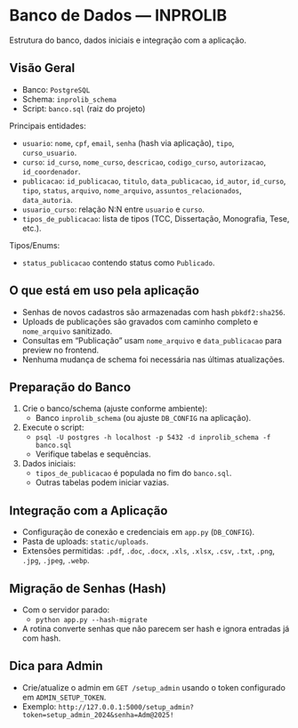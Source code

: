 # Banco de Dados — INPROLIB

Estrutura do banco, dados iniciais e integração com a aplicação.

## Visão Geral
- Banco: `PostgreSQL`
- Schema: `inprolib_schema`
- Script: `banco.sql` (raiz do projeto)

Principais entidades:
- `usuario`: `nome`, `cpf`, `email`, `senha` (hash via aplicação), `tipo`, `curso_usuario`.
- `curso`: `id_curso`, `nome_curso`, `descricao`, `codigo_curso`, `autorizacao`, `id_coordenador`.
- `publicacao`: `id_publicacao`, `titulo`, `data_publicacao`, `id_autor`, `id_curso`, `tipo`, `status`, `arquivo`, `nome_arquivo`, `assuntos_relacionados`, `data_autoria`.
- `usuario_curso`: relação N:N entre `usuario` e `curso`.
- `tipos_de_publicacao`: lista de tipos (TCC, Dissertação, Monografia, Tese, etc.).

Tipos/Enums:
- `status_publicacao` contendo status como `Publicado`.

## O que está em uso pela aplicação
- Senhas de novos cadastros são armazenadas com hash `pbkdf2:sha256`.
- Uploads de publicações são gravados com caminho completo e `nome_arquivo` sanitizado.
- Consultas em “Publicação” usam `nome_arquivo` e `data_publicacao` para preview no frontend.
- Nenhuma mudança de schema foi necessária nas últimas atualizações.

## Preparação do Banco
1. Crie o banco/schema (ajuste conforme ambiente):
   - Banco `inprolib_schema` (ou ajuste `DB_CONFIG` na aplicação).
2. Execute o script:
   - `psql -U postgres -h localhost -p 5432 -d inprolib_schema -f banco.sql`
   - Verifique tabelas e sequências.
3. Dados iniciais:
   - `tipos_de_publicacao` é populada no fim do `banco.sql`.
   - Outras tabelas podem iniciar vazias.

## Integração com a Aplicação
- Configuração de conexão e credenciais em `app.py` (`DB_CONFIG`).
- Pasta de uploads: `static/uploads`.
- Extensões permitidas: `.pdf`, `.doc`, `.docx`, `.xls`, `.xlsx`, `.csv`, `.txt`, `.png`, `.jpg`, `.jpeg`, `.webp`.

## Migração de Senhas (Hash)
- Com o servidor parado:
  - `python app.py --hash-migrate`
- A rotina converte senhas que não parecem ser hash e ignora entradas já com hash.

## Dica para Admin
- Crie/atualize o admin em `GET /setup_admin` usando o token configurado em `ADMIN_SETUP_TOKEN`.
- Exemplo: `http://127.0.0.1:5000/setup_admin?token=setup_admin_2024&senha=Adm@2025!`